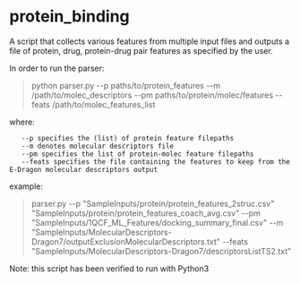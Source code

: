 # protein_binding
A script that collects various features from multiple input files and outputs a file of protein, drug, protein-drug pair features as specified by the user. 


In order to run the parser:

> python parser.py --p paths/to/protein_features --m /path/to/molec_descriptors --pm paths/to/protein/molec/features --feats /path/to/molec_features_list

where:

       --p specifies the (list) of protein feature filepaths
       --m denotes molecular descriptors file
       --pm specifies the list of protein-molec feature filepaths
       --feats specifies the file containing the features to keep from the E-Dragon molecular descriptors output

example:
> parser.py --p "SampleInputs/protein/protein_features_2struc.csv" "SampleInputs/protein/protein_features_coach_avg.csv" --pm "SampleInputs/1QCF_ML_Features/docking_summary_final.csv" --m "SampleInputs/MolecularDescriptors-Dragon7/outputExclusionMolecularDescriptors.txt" --feats "SampleInputs/MolecularDescriptors-Dragon7/descriptorsListTS2.txt"
	
Note: this script has been verified to run with Python3




